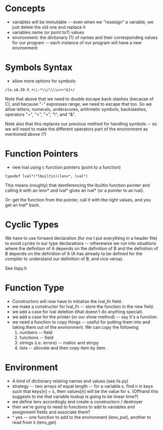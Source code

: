 # Concepts
* variables will be immutable -- even when we "reassign" a variable, we just delete the old one and replace it
* variables name (or point to?) values
* environment: the dictionary (?) of names and their corresponding values for our program -- each instance of our program will have a new environment
# Symbols Syntax
* allow more options for symbols:

```
/[a-zA-Z0-9_+\\-*\\/\\\\=<>!&]+/
```

Note that above that we need to double escape back-slashes (because of C), and because "-" expresses range, we need to escape that too.  So we allow letters, numerals, underscores, arithmetic symbols, backslashes, operators "=", "<", ">", "!", and "&".

Note also that this replaces our previous method for handling symbols -- so we will need to make the different operators part of the environment as mentioned above (?)
# Function Pointers
* new lval using c function pointers (point to a function)

```
typedef lval*(*lbuiltin)(lenv*, lval*)
```

This means (roughly) that dereferencing the lbuiltin function pointer and calling it with an lenv* and lval* gives an lval* (or a pointer to an lval).

Or: get the function from the pointer, call it with the right values, and you get an lval* back.
# Cyclic Types
We have to use forward declaration (for me I put everything in a header file) to avoid cycles in our type declarations -- otherewise we run into situations where the definition of A depends on the definition of B and the definition of B depends on the definition of A (A has already to be defined for the compiler to understand our definition of B, and vice versa).

See lispy.h
# Function Type
* Constructors will now have to initialize the lval_fn field.
* we make a constructor for lval_fn -- store the function in the new field.
* we add a case for lval deletion (that doesn't do anything special).
* we add a case for the printer (or our show method) -- say it's a function.
* we need a function to copy things -- useful for putting them into and taking them out of the environment.  We can copy the following
  1. numbers -- field
  2. functions -- field
  3. strings (i.e. errors) -- malloc and strcpy
  4. lists -- allocate and then copy item by item.
# Environment
* A kind of dictionary relating names and values (see lis.py)
* strategy -- two arrays of equal length -- for a variable s, find n in keys such that keys[n] = s, then values[n] will be the value for s.  (Offhand this suggests to me that variable lookup is going to be linear time?)
* we define lenv accordingly and create a constructorn / destroyer
* then we're going to need to functions to add to variables and assignment fields and associate them?
* ^ yes -- one function to add to the environment (lenv_put), another to read from it (lenv_get)